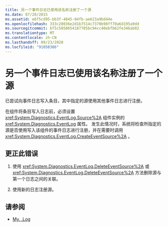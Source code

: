 ```yaml
---
title: 另一个事件日志已使用该名称注册了一个源
ms.date: 07/20/2015
ms.assetid: e6f5cd95-bb3f-4845-84fb-ae623a9bd44e
ms.openlocfilehash: 333c28036e2d1b7514c7370b98ff70a6d195a9dd
ms.sourcegitcommit: bf5c5850654187705bc94cc40ebfb62fe346ab02
ms.translationtype: MT
ms.contentlocale: zh-CN
ms.lasthandoff: 09/23/2020
ms.locfileid: "91058386"
---
```

# <a name="another-event-log-has-already-registered-a-source-with-this-name"></a>另一个事件日志已使用该名称注册了一个源

已尝试向事件日志写入条目，其中指定的源使用其他事件日志进行注册。  
  
 在组件将条目写入日志前，必须设置 <xref:System.Diagnostics.EventLog.Source%2A> 组件实例的 <xref:System.Diagnostics.EventLog> 属性。 发生此情况时，系统将检查所指定的源是否使用写入该组件的事件日志进行注册，并在需要时调用 <xref:System.Diagnostics.EventLog.CreateEventSource%2A> 。  
  
## <a name="to-correct-this-error"></a>更正此错误  
  
1. 使用 <xref:System.Diagnostics.EventLog.DeleteEventSource%2A> 或 <xref:System.Diagnostics.EventLog.DeleteEventSource%2A> 方法删除源与第一个日志之间的关联。  
  
2. 使用新的日志注册源。  
  
## <a name="see-also"></a>请参阅

- [My. .Log](xref:Microsoft.VisualBasic.ApplicationServices.ApplicationBase.Log)
